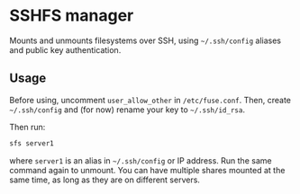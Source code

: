 # SSHFS manager

Mounts and unmounts filesystems over SSH, using `~/.ssh/config` aliases and public key authentication.

## Usage

Before using, uncomment `user_allow_other` in `/etc/fuse.conf`. Then, create `~/.ssh/config` and (for now) rename your key to `~/.ssh/id_rsa`.

Then run:

```bash
sfs server1
```

where `server1` is an alias in `~/.ssh/config` or IP address. Run the same command again to unmount. You can have multiple shares mounted at the same time, as long as they are on different servers.
